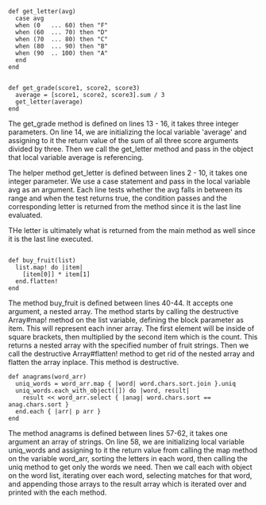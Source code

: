 ```
def get_letter(avg)
  case avg
  when (0   ... 60) then "F"
  when (60  ... 70) then "D"
  when (70  ... 80) then "C"
  when (80  ... 90) then "B"
  when (90  .. 100) then "A"
  end
end


def get_grade(score1, score2, score3)
  average = [score1, score2, score3].sum / 3
  get_letter(average)
end
```

The get_grade method is defined on lines 13 - 16, it takes three integer parameters. 
On line 14, we are initializing the local variable 'average' and assigning to it the return value of
the sum of all three score arguments divided by three. Then we call the get_letter method and pass
in the object that local variable average is referencing. 

The helper method get_letter is defined between lines 2 - 10, it takes one integer parameter. 
We use a case statement and pass in the local variable avg as an argument. Each line tests whether
the avg falls in between its range and when the test returns true, the condition passes and the
corresponding letter is returned from the method since it is the last line evaluated. 

THe letter is ultimately what is returned from the main method as well since it is the last
line executed. 







```

def buy_fruit(list)
  list.map! do |item|
    [item[0]] * item[1]
  end.flatten!
end
```

The method buy_fruit is defined between lines 40-44. It accepts one argument, a nested array. 
The method starts by calling the destructive Array#map! method on the list variable, defining
the block parameter as item. This will represent each inner array. The first element will be
inside of square brackets, then multiplied by the second item which is the count. This returns
a nested array with the specified number of fruit strings. Then we call the destructive
Array#flatten! method to get rid of the nested array and flatten the array inplace. This method
is destructive. 


```
def anagrams(word_arr)
  uniq_words = word_arr.map { |word| word.chars.sort.join }.uniq
  uniq_words.each_with_object([]) do |word, result|
    result << word_arr.select { |anag| word.chars.sort == anag.chars.sort }
  end.each { |arr| p arr }
end

```

The method anagrams is defined between lines 57-62, it takes one argument an array of strings. 
On line 58, we are initializing local variable uniq_words and assigning to it the return value
from calling the map method on the variable word_arr, sorting the letters in each word, then 
calling the uniq method to get only the words we need. Then we call each with object on the
word list, iterating over each word, selecting matches for that word, and appending those
arrays to the result array which is iterated over and printed with the each method. 
